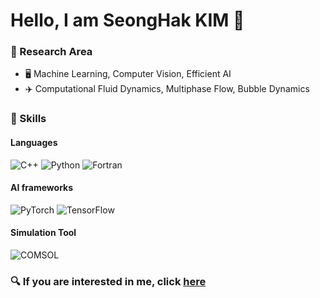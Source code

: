 # Hello, I am SeongHak KIM 👋

### 👀 Research Area

- :desktop_computer: Machine Learning, Computer Vision, Efficient AI
- :airplane: Computational Fluid Dynamics, Multiphase Flow, Bubble Dynamics

### 💪 Skills
#### Languages
<img alt="C++" src ="https://img.shields.io/badge/C++-00599C.svg?&style=for-the-badge&logo=C%2B%2B&logoColor=white"/> <img alt="Python" src ="https://img.shields.io/badge/Python-3776AB.svg?&style=for-the-badge&logo=Python&logoColor=white"/>
<img alt="Fortran" src ="https://img.shields.io/badge/Fortran-734F96.svg?&style=for-the-badge&logo=Fortran&logoColor=white"/>

#### AI frameworks
<img alt="PyTorch" src ="https://img.shields.io/badge/PyTorch-EE4C2C.svg?&style=for-the-badge&logo=Pytorch&logoColor=white"/> <img alt="TensorFlow" src ="https://img.shields.io/badge/TensorFlow-FF6F00.svg?&style=for-the-badge&logo=Tensorflow&logoColor=white"/>

#### Simulation Tool
<img alt="COMSOL" src ="https://img.shields.io/badge/COMSOL-368CCB.svg?&style=for-the-badge&logo=comsol&logoColor=white"/>

<!---
Seonghak35/Seonghak35 is a ✨ special ✨ repository because its `README.md` (this file) appears on your GitHub profile.
You can click the Preview link to take a look at your changes.
--->

### 🔍 If you are interested in me, click [here](http://seonghak35.github.io)
